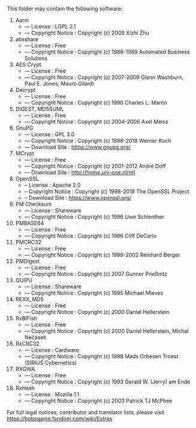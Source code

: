 ﻿This folder may contain the following software:

1. Aarni
   - — License : LGPL 2.1
   - — Copyright Notice : Copyright (c) 2009 Xizhi Zhu
2. absshare
   - — License : Free
   - — Copyright Notice : Copyright (c) 1988-1989 Automated Business Solutions
3. AES Crypt
   - — License : Free
   - — Copyright Notice : Copyright (c) 2007-2009 Glenn Washburn, Paul E. Jones, Mauro Gilardi
4. Decrypt
   - — License : Free
   - — Copyright Notice : Copyright (c) 1990 Charles L. Martin
5. DIGEST, MD5SUML
   - — License : Free
   - — Copyright Notice : Copyright (c) 2004-2006 Axel Meiss
6. GnuPG
   - — License : GPL 3.0
   - — Copyright Notice : Copyright (c) 1998-2018 Werner Koch
   - — Download Site : https://www.gnupg.org/
7. MCrypt
   - — License : Free
   - — Copyright Notice : Copyright (c) 2001-2012 André Doff
   - — Download Site : http://home.uni-one.nl/m1
8. OpenSSL
   - – License : Apache 2.0
   - – Copyright Notice : Copyright (c) 1998-2019 The OpenSSL Project
   - – Download Site : https://www.openssl.org/
9. PM Checksum
   - — License : Shareware
   - — Copyright Notice : Copyright (c) 1996 Uwe Schlenther
10. PMBASE64
    - — License : Free
    - — Copyright Notice : Copyright (c) 1996 Cliff DeCarlo
11. PMCRC32
    - — License : Free
    - — Copyright Notice : Copyright (c) 1999-2002 Reinhard Berger
12. PMDigest
    - — License : Free
    - — Copyright Notice : Copyright (c) 2007 Gunner Prießnitz
13. QUIPU
    - — License : Shareware
    - — Copyright Notice : Copyright (c) 1995 Michael Mieves
14. REXX_MD5
    - — License : Free
    - — Copyright Notice : Copyright (c) 2000 Daniel Hellerstein
15. RxBlFish
    - — License : Free
    - — Copyright Notice : Copyright (c) 2000 Daniel Hellerstein, Michal Nečásek
16. RxCRC32
    - — License : Cardware
    - — Copyright Notice : Copyright (c) 1998 Mads Orbesen Troest (SIRIUS Cybernetics)
17. RXGWA
    - — License : Free
    - — Copyright Notice : Copyright (c) 1993 Gerald W. (Jerry) am Ende
18. RxHash
    - — License : Mozilla 1.1
    - — Copyright Notice : Copyright (c) 2003 Patrick TJ McPhee

For full legal notices, contributor and translator lists, please visit https://bobsgame.fandom.com/wiki/Extras